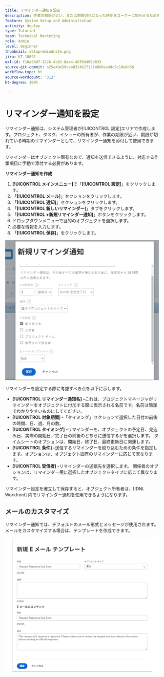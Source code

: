 ```yaml
---
title: リマインダー通知を設定
description: 作業の期限が近い、または期限切れになった時期をユーザーに知らせるための、オブジェクト固有のリマインダー通知を設定する方法を説明します。
feature: System Setup and Administration
activity: deploy
type: Tutorial
team: Technical Marketing
role: Admin
level: Beginner
thumbnail: setupremindnote.png
jira: KT-10091
exl-id: f1ba58d7-3226-4c62-8aa4-40f88495b833
source-git-commit: a25a49e59ca483246271214886ea4dc9c10e8d66
workflow-type: ht
source-wordcount: '312'
ht-degree: 100%

---
```


<!---
this has the same content as the system administrator notification setup and mangement section of the email and inapp notificiations learning path
--->

# リマインダー通知を設定

リマインダー通知は、システム管理者が[!UICONTROL 設定]エリアで作成します。プロジェクト、タスク、イシューの所有者が、作業の期限が近い、期限が切れている時期のリマインダーとして、リマインダー通知を添付して使用できます。

リマインダーはオブジェクト固有なので、通知を送信できるように、対応する作業項目に手動で添付する必要があります。

**リマインダー通知を作成**

1. **[!UICONTROL メインメニュー]**&#x200B;で「**[!UICONTROL 設定]**」をクリックします。
1. 「**[!UICONTROL メール]**」セクションをクリックします。
1. 「**[!UICONTROL 通知]**」セクションをクリックします。
1. 「**[!UICONTROL 新しいリマインダー]**」タブをクリックします。
1. 「**[!UICONTROL +新規リマインダー通知]**」ボタンをクリックします。
1. ドロップダウンメニューで目的のオブジェクトを選択します。
1. 必要な情報を入力します。
1. 「**[!UICONTROL 保存]**」をクリックします。

![[!UICONTROL 新規リマインダー通知]ウィンドウ](assets/admin-fund-reminder-notification-1.png)

リマインダーを設定する際に考慮すべき点を以下に示します。

* **[!UICONTROL リマインダー通知名] -**&#x200B;これは、プロジェクトマネージャがリマインダーをオブジェクトに付加する際に表示される名前です。名前は簡潔でわかりやすいものにしてください。
* **[!UICONTROL 対象期間] -**「タイミング」セクションで選択した日付の前後の時間、日、週、月の数。
* **[!UICONTROL タイミング] -**&#x200B;リマインダーを、オブジェクトの予定日、見込み日、実際の開始日／完了日の前後のどちらに送信するかを選択します。 タイムシートのオプションは、開始日、終了日、最終更新日に関連します。
* **[!UICONTROL 条件] -**&#x200B;送信するリマインダーを絞り込むための条件を指定します。オプションは、オブジェクト固有のリマインダーに応じて異なります。
* **[!UICONTROL 受信者] -**&#x200B;リマインダーの送信先を選択します。 関係者のオプションは、リマインダー用に選択したオブジェクトタイプに応じて異なります。

リマインダー設定を確立して保存すると、オブジェクト所有者は、[!DNL Workfront] 内でリマインダー通知を使用できるようになります。

## メールのカスタマイズ

リマインダー通知では、デフォルトのメール形式とメッセージが使用されます。 メールをカスタマイズする場合は、テンプレートを作成できます。

<!---
paragraph above needs a hyperlink to an article
--->

![新規メールテンプレートウィンドウ](assets/admin-fund-email-customization.png)

<!---
learn more URLs
--->
